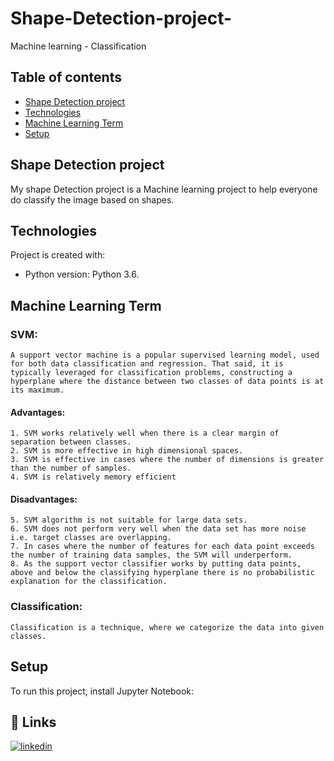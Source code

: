 # Shape-Detection-project-
Machine learning - Classification

## Table of contents
* [Shape Detection project](#general-info)
* [Technologies](#technologies)
* [Machine Learning Term](#machinelearning_term)
* [Setup](#setup)


## Shape Detection project
My shape Detection project  is a Machine learning project to help everyone do  classify the image based on shapes.
	
## Technologies
Project is created with:
* Python version: Python 3.6.

## Machine Learning Term

### SVM:
    A support vector machine is a popular supervised learning model, used for both data classification and regression. That said, it is typically leveraged for classification problems, constructing a hyperplane where the distance between two classes of data points is at its maximum.

#### Advantages: 
    1. SVM works relatively well when there is a clear margin of separation between classes. 
    2. SVM is more effective in high dimensional spaces. 
    3. SVM is effective in cases where the number of dimensions is greater than the number of samples. 
    4. SVM is relatively memory efficient
#### Disadvantages: 
    5. SVM algorithm is not suitable for large data sets. 
    6. SVM does not perform very well when the data set has more noise i.e. target classes are overlapping. 
    7. In cases where the number of features for each data point exceeds the number of training data samples, the SVM will underperform. 
    8. As the support vector classifier works by putting data points, above and below the classifying hyperplane there is no probabilistic explanation for the classification.

### Classification:
    Classification is a technique, where we categorize the data into given classes.
	
## Setup
To run this project, install Jupyter Notebook:


## 🔗 Links

[![linkedin](https://img.shields.io/badge/linkedin-0A66C2?style=for-the-badge&logo=linkedin&logoColor=white)](https://www.linkedin.com/in/naveenprabaharan-selvaraj-86771016b/)


  
